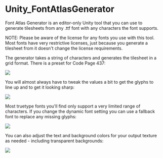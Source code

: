 # Unity_FontAtlasGenerator
Font Atlas Generator is an editor-only Unity tool that you can use to generate tilesheets from any .ttf font with any characters the font supports.

NOTE: Please be aware of the license for any fonts you use with this tool. Most fonts have very restrictive licenses, just because you generate a tilesheet from it doesn't change the license requirements.

The generator takes a string of characters and generates the tilesheet in a grid format. There is a preset for Code Page 437:

![](http://i.imgur.com/fJZ80d4.png)

You will almost always have to tweak the values a bit to get the glyphs to line up and to get it looking sharp:

![](https://thumbs.gfycat.com/SparklingBowedGannet-size_restricted.gif)

Most truetype fonts you'll find only support a very limited range of characters. If you change the dynamic font setting you can use a fallback font to replace any missing glyphs:

![](https://thumbs.gfycat.com/RespectfulFlawedIridescentshark-size_restricted.gif)


You can also adjust the text and background colors for your output texture as needed - including transparent backgrounds:

![](https://thumbs.gfycat.com/FakeDigitalCardinal-size_restricted.gif)
